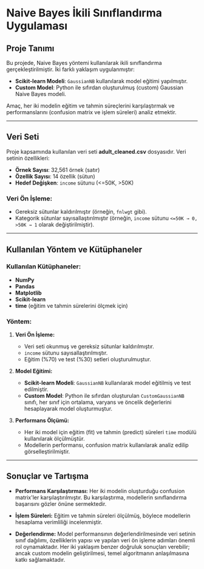 
# Naive Bayes İkili Sınıflandırma Uygulaması

## Proje Tanımı

Bu projede, Naive Bayes yöntemi kullanılarak ikili sınıflandırma gerçekleştirilmiştir. İki farklı yaklaşım uygulanmıştır:
- **Scikit-learn Modeli**: `GaussianNB` kullanılarak model eğitimi yapılmıştır.
- **Custom Model**: Python ile sıfırdan oluşturulmuş (custom) Gaussian Naive Bayes modeli.

Amaç, her iki modelin eğitim ve tahmin süreçlerini karşılaştırmak ve performanslarını (confusion matrix ve işlem süreleri) analiz etmektir.

---

## Veri Seti

Proje kapsamında kullanılan veri seti **adult_cleaned.csv** dosyasıdır. Veri setinin özellikleri:

- **Örnek Sayısı**: 32,561 örnek (satır)
- **Özellik Sayısı**: 14 özellik (sütun)
- **Hedef Değişken**: `income` sütunu (<=50K, >50K)

### Veri Ön İşleme:

- Gereksiz sütunlar kaldırılmıştır (örneğin, `fnlwgt` gibi).
- Kategorik sütunlar sayısallaştırılmıştır (örneğin, `income` sütunu `<=50K → 0, >50K → 1` olarak değiştirilmiştir).

---

## Kullanılan Yöntem ve Kütüphaneler

### Kullanılan Kütüphaneler:
- **NumPy**
- **Pandas**
- **Matplotlib**
- **Scikit-learn**
- **time** (eğitim ve tahmin sürelerini ölçmek için)

### Yöntem:

1. **Veri Ön İşleme:**
   - Veri seti okunmuş ve gereksiz sütunlar kaldırılmıştır.
   - `income` sütunu sayısallaştırılmıştır.
   - Eğitim (%70) ve test (%30) setleri oluşturulmuştur.

2. **Model Eğitimi:**
   - **Scikit-learn Modeli**: `GaussianNB` kullanılarak model eğitilmiş ve test edilmiştir.
   - **Custom Model**: Python ile sıfırdan oluşturulan `CustomGaussianNB` sınıfı, her sınıf için ortalama, varyans ve öncelik değerlerini hesaplayarak model oluşturmuştur.

3. **Performans Ölçümü:**
   - Her iki model için eğitim (fit) ve tahmin (predict) süreleri `time` modülü kullanılarak ölçülmüştür.
   - Modellerin performansı, confusion matrix kullanılarak analiz edilip görselleştirilmiştir.

---

## Sonuçlar ve Tartışma

- **Performans Karşılaştırması:**
  Her iki modelin oluşturduğu confusion matrix'ler karşılaştırılmıştır. Bu karşılaştırma, modellerin sınıflandırma başarısını gözler önüne sermektedir.

- **İşlem Süreleri:**
  Eğitim ve tahmin süreleri ölçülmüş, böylece modellerin hesaplama verimliliği incelenmiştir.

- **Değerlendirme:**
  Model performansının değerlendirilmesinde veri setinin sınıf dağılımı, özelliklerin yapısı ve yapılan veri ön işleme adımları önemli rol oynamaktadır. Her iki yaklaşım benzer doğruluk sonuçları verebilir; ancak custom modelin geliştirilmesi, temel algoritmanın anlaşılmasına katkı sağlamaktadır.
